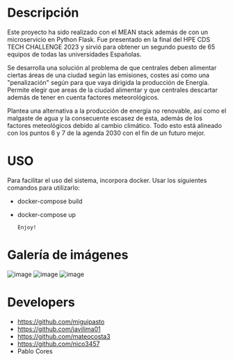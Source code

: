 # Descripción
Este proyecto ha sido realizado con el MEAN stack además de con un microservicio en Python Flask. Fue presentado en la final del HPE CDS TECH CHALLENGE 2023 y sirvió para obtener un segundo puesto de 65 equipos de todas las universidades Españolas.

Se desarrolla una solución al problema de que centrales deben alimentar ciertas áreas de una ciudad según las emisiones, costes así como una "penalización" según para que vaya dirigida la producción de Energía. Permite elegir que areas de la ciudad alimentar y que centrales descartar además de tener en cuenta factores meteorológicos.

Plantea una alternativa a la producción de energía no renovable, así como el malgaste de agua y la consecuente escasez de esta, además de los factores meteológicos debido al cambio climático. Todo esto está alineado con los puntos 6 y 7 de la agenda 2030 con el fin de un futuro mejor.

# USO
Para facilitar el uso del sistema, incorpora docker.
Usar los siguientes comandos para utilizarlo:
- docker-compose build
- docker-compose up

      Enjoy!
# Galería de imágenes
![image](https://user-images.githubusercontent.com/127023319/235784919-b0404417-315e-4f0a-89a3-81abe73dc66c.png)
![image](https://user-images.githubusercontent.com/127023319/235785151-831aa91d-d64d-4028-8cd5-55922c99a801.png)
![image](https://user-images.githubusercontent.com/127023319/235785210-6d45ad6f-8bd6-4b2a-8277-8f42c54c90cb.png)

# Developers
- https://github.com/miguipasto
- https://github.com/javilima01
- https://github.com/mateocosta3
- https://github.com/nico3457
- Pablo Cores
